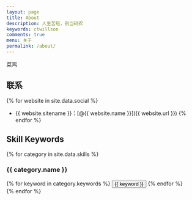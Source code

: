 ```yaml
---
layout: page
title: About
description: 人生苦短，别当码农
keywords: ctwillson
comments: true
menu: 关于
permalink: /about/
---
```


菜鸡

## 联系

{% for website in site.data.social %}
* {{ website.sitename }}：[@{{ website.name }}]({{ website.url }})
{% endfor %}

## Skill Keywords

{% for category in site.data.skills %}
### {{ category.name }}
<div class="btn-inline">
{% for keyword in category.keywords %}
<button class="btn btn-outline" type="button">{{ keyword }}</button>
{% endfor %}
</div>
{% endfor %}

